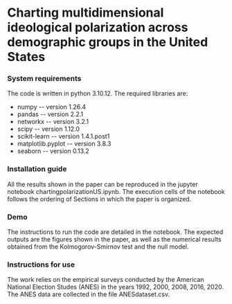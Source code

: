 # Charting multidimensional ideological polarization across demographic groups in the United States


### System requirements
The code is written in python 3.10.12. The required libraries are:
- numpy -- version 1.26.4
- pandas -- version 2.2.1
- networkx -- version 3.2.1
- scipy -- version 1.12.0
- scikit-learn -- version 1.4.1.post1
- matplotlib.pyplot -- version 3.8.3
- seaborn -- version 0.13.2


### Installation guide
All the results shown in the paper can be reproduced in the jupyter notebook chartingpolarizationUS.ipynb. The execution cells of the notebook follows the ordering of Sections in which the paper is organized.


### Demo
The instructions to run the code are detailed in the notebook. The expected outputs are the figures shown in the paper, as well as the numerical results obtained from the Kolmogorov-Smirnov test and the null model.


### Instructions for use
The work relies on the empirical surveys conducted by the American National Election Studes (ANES) in the years 1992, 2000, 2008, 2016, 2020. The ANES data are collected in the file ANESdataset.csv.
